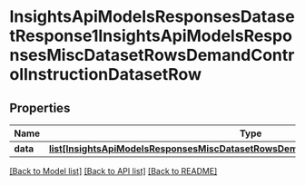# InsightsApiModelsResponsesDatasetResponse1InsightsApiModelsResponsesMiscDatasetRowsDemandControlInstructionDatasetRow

## Properties
Name | Type | Description | Notes
------------ | ------------- | ------------- | -------------
**data** | [**list[InsightsApiModelsResponsesMiscDatasetRowsDemandControlInstructionDatasetRow]**](InsightsApiModelsResponsesMiscDatasetRowsDemandControlInstructionDatasetRow.md) |  | [optional] 

[[Back to Model list]](../README.md#documentation-for-models) [[Back to API list]](../README.md#documentation-for-api-endpoints) [[Back to README]](../README.md)

